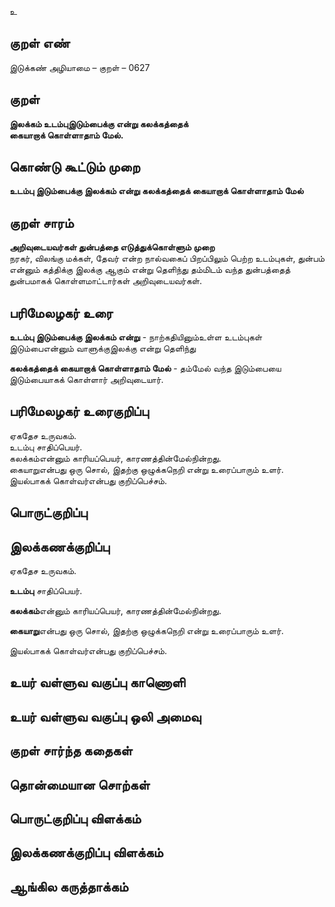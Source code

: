உ

## குறள் எண் 

இடுக்கண் அழியாமை   – குறள் – 0627  

## குறள் 

**இலக்கம் உடம்புஇடும்பைக்கு என்று கலக்கத்தைக்  
கையாறாக் கொள்ளாதாம் மேல்.**  

## கொண்டு கூட்டும் முறை

**உடம்பு இடும்பைக்கு இலக்கம் என்று கலக்கத்தைக் கையாறாக் கொள்ளாதாம் மேல்**

## குறள் சாரம் 

**அறிவுடையவர்கள் துன்பத்தை எடுத்துக்கொள்ளும் முறை**  
நரகர், விலங்கு மக்கள், தேவர் என்ற நால்வகைப் பிறப்பிலும் பெற்ற உடம்புகள், துன்பம் என்னும் கத்திக்கு இலக்கு ஆகும் என்று தெளிந்து தம்மிடம் வந்த துன்பத்தைத் துன்பமாகக் கொள்ளமாட்டார்கள் அறிவுடையவர்கள்.  

## பரிமேலழகர் உரை

**உடம்பு இடும்பைக்கு இலக்கம் என்று** - நாற்கதியினும்உள்ள உடம்புகள் இடும்பைஎன்னும் வாளுக்குஇலக்கு என்று தெளிந்து  

**கலக்கத்தைக் கையாறாக் கொள்ளாதாம் மேல்** - தம்மேல் வந்த இடும்பையை இடும்பையாகக் கொள்ளார் அறிவுடையார்.  

## பரிமேலழகர் உரைகுறிப்பு   

ஏகதேச உருவகம்.  
உடம்பு சாதிப்பெயர்.   
கலக்கம்என்னும் காரியப்பெயர், காரணத்தின்மேல்நின்றது.  
கையாறுஎன்பது ஒரு சொல், இதற்கு ஒழுக்கநெறி என்று உரைப்பாரும் உளர்.  
இயல்பாகக் கொள்வர்என்பது குறிப்பெச்சம்.   

## பொருட்குறிப்பு 


## இலக்கணக்குறிப்பு  

ஏகதேச உருவகம்.  

**உடம்பு** சாதிப்பெயர்.   

**கலக்கம்**என்னும் காரியப்பெயர், காரணத்தின்மேல்நின்றது.  

**கையாறு**என்பது ஒரு சொல், இதற்கு ஒழுக்கநெறி என்று உரைப்பாரும் உளர்.  

இயல்பாகக் கொள்வர்என்பது குறிப்பெச்சம்.     

## உயர் வள்ளுவ வகுப்பு காணொளி


## உயர் வள்ளுவ வகுப்பு ஒலி அமைவு 

 
## குறள் சார்ந்த கதைகள் 


## தொன்மையான சொற்கள்


## பொருட்குறிப்பு விளக்கம்


## இலக்கணக்குறிப்பு விளக்கம்


## ஆங்கில கருத்தாக்கம் 


